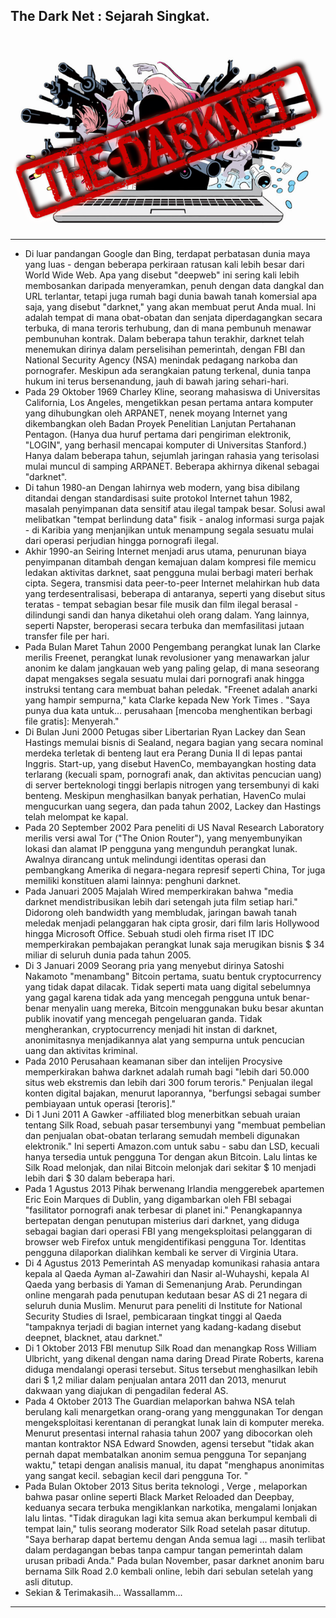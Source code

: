 ## The Dark Net : Sejarah Singkat.
<br><center>
<img src="thedarknet.jpeg" alt="TheDarkNet">
<br></center>

****

* Di luar pandangan Google dan Bing, terdapat perbatasan dunia maya yang luas - dengan beberapa perkiraan ratusan kali lebih besar dari World Wide Web. Apa yang disebut "deepweb" ini sering kali lebih membosankan daripada menyeramkan, penuh dengan data dangkal dan URL terlantar, tetapi juga rumah bagi dunia bawah tanah komersial apa saja, yang disebut "darknet," yang akan membuat perut Anda mual. Ini adalah tempat di mana obat-obatan dan senjata diperdagangkan secara terbuka, di mana teroris terhubung, dan di mana pembunuh menawar pembunuhan kontrak. Dalam beberapa tahun terakhir, darknet telah menemukan dirinya dalam perselisihan pemerintah, dengan FBI dan National Security Agency (NSA) menindak pedagang narkoba dan pornografer. Meskipun ada serangkaian patung terkenal, dunia tanpa hukum ini terus bersenandung, jauh di bawah jaring sehari-hari.
* Pada 29 Oktober 1969 Charley Kline, seorang mahasiswa di Universitas California, Los Angeles, mengetikkan pesan pertama antara komputer yang dihubungkan oleh ARPANET, nenek moyang Internet yang dikembangkan oleh Badan Proyek Penelitian Lanjutan Pertahanan Pentagon. (Hanya dua huruf pertama dari pengiriman elektronik, "LOGIN", yang berhasil mencapai komputer di Universitas Stanford.) Hanya dalam beberapa tahun, sejumlah jaringan rahasia yang terisolasi mulai muncul di samping ARPANET. Beberapa akhirnya dikenal sebagai "darknet".
* Di tahun 1980-an Dengan lahirnya web modern, yang bisa dibilang ditandai dengan standardisasi suite protokol Internet tahun 1982, masalah penyimpanan data sensitif atau ilegal tampak besar. Solusi awal melibatkan "tempat berlindung data" fisik - analog informasi surga pajak - di Karibia yang menjanjikan untuk menampung segala sesuatu mulai dari operasi perjudian hingga pornografi ilegal. 
* Akhir 1990-an Seiring Internet menjadi arus utama, penurunan biaya penyimpanan ditambah dengan kemajuan dalam kompresi file memicu ledakan aktivitas darknet, saat pengguna mulai berbagi materi berhak cipta. Segera, transmisi data peer-to-peer Internet melahirkan hub data yang terdesentralisasi, beberapa di antaranya, seperti yang disebut situs teratas - tempat sebagian besar file musik dan film ilegal berasal - dilindungi sandi dan hanya diketahui oleh orang dalam. Yang lainnya, seperti Napster, beroperasi secara terbuka dan memfasilitasi jutaan transfer file per hari.
* Pada Bulan Maret Tahun 2000 Pengembang perangkat lunak Ian Clarke merilis Freenet, perangkat lunak revolusioner yang menawarkan jalur anonim ke dalam jangkauan web yang paling gelap, di mana seseorang dapat mengakses segala sesuatu mulai dari pornografi anak hingga instruksi tentang cara membuat bahan peledak. "Freenet adalah anarki yang hampir sempurna," kata Clarke kepada New York Times . "Saya punya dua kata untuk… perusahaan [mencoba menghentikan berbagi file gratis]: Menyerah."
* Di Bulan Juni 2000 Petugas siber Libertarian Ryan Lackey dan Sean Hastings memulai bisnis di Sealand, negara bagian yang secara nominal merdeka terletak di benteng laut era Perang Dunia II di lepas pantai Inggris. Start-up, yang disebut HavenCo, membayangkan hosting data terlarang (kecuali spam, pornografi anak, dan aktivitas pencucian uang) di server berteknologi tinggi berlapis nitrogen yang tersembunyi di kaki benteng. Meskipun menghasilkan banyak perhatian, HavenCo mulai mengucurkan uang segera, dan pada tahun 2002, Lackey dan Hastings telah melompat ke kapal.
* Pada 20 September 2002 Para peneliti di US Naval Research Laboratory merilis versi awal Tor ("The Onion Router"), yang menyembunyikan lokasi dan alamat IP pengguna yang mengunduh perangkat lunak. Awalnya dirancang untuk melindungi identitas operasi dan pembangkang Amerika di negara-negara represif seperti China, Tor juga memiliki konstituen alami lainnya: penghuni darknet.
* Pada Januari 2005 Majalah Wired memperkirakan bahwa "media darknet mendistribusikan lebih dari setengah juta film setiap hari." Didorong oleh bandwidth yang membludak, jaringan bawah tanah meledak menjadi pelanggaran hak cipta grosir, dari film laris Hollywood hingga Microsoft Office. Sebuah studi oleh firma riset IT IDC memperkirakan pembajakan perangkat lunak saja merugikan bisnis $ 34 miliar di seluruh dunia pada tahun 2005.
* Di 3 Januari 2009 Seorang pria yang menyebut dirinya Satoshi Nakamoto "menambang" Bitcoin pertama, suatu bentuk cryptocurrency yang tidak dapat dilacak. Tidak seperti mata uang digital sebelumnya yang gagal karena tidak ada yang mencegah pengguna untuk benar-benar menyalin uang mereka, Bitcoin menggunakan buku besar akuntan publik inovatif yang mencegah pengeluaran ganda. Tidak mengherankan, cryptocurrency menjadi hit instan di darknet, anonimitasnya menjadikannya alat yang sempurna untuk pencucian uang dan aktivitas kriminal.
* Pada 2010 Perusahaan keamanan siber dan intelijen Procysive memperkirakan bahwa darknet adalah rumah bagi "lebih dari 50.000 situs web ekstremis dan lebih dari 300 forum teroris." Penjualan ilegal konten digital bajakan, menurut laporannya, "berfungsi sebagai sumber pembiayaan untuk operasi [teroris]."
* Di 1 Juni 2011 A Gawker -affiliated blog menerbitkan sebuah uraian tentang Silk Road, sebuah pasar tersembunyi yang "membuat pembelian dan penjualan obat-obatan terlarang semudah membeli digunakan elektronik." Ini seperti Amazon.com untuk sabu - sabu dan LSD, kecuali hanya tersedia untuk pengguna Tor dengan akun Bitcoin. Lalu lintas ke Silk Road melonjak, dan nilai Bitcoin melonjak dari sekitar $ 10 menjadi lebih dari $ 30 dalam beberapa hari.
* Pada 1 Agustus 2013 Pihak berwenang Irlandia menggerebek apartemen Eric Eoin Marques di Dublin, yang digambarkan oleh FBI sebagai "fasilitator pornografi anak terbesar di planet ini." Penangkapannya bertepatan dengan penutupan misterius dari darknet, yang diduga sebagai bagian dari operasi FBI yang mengeksploitasi pelanggaran di browser web Firefox untuk mengidentifikasi pengguna Tor. Identitas pengguna dilaporkan dialihkan kembali ke server di Virginia Utara.
* Di 4 Agustus 2013 Pemerintah AS menyadap komunikasi rahasia antara kepala al Qaeda Ayman al-Zawahiri dan Nasir al-Wuhayshi, kepala Al Qaeda yang berbasis di Yaman di Semenanjung Arab. Perundingan online mengarah pada penutupan kedutaan besar AS di 21 negara di seluruh dunia Muslim. Menurut para peneliti di Institute for National Security Studies di Israel, pembicaraan tingkat tinggi al Qaeda "tampaknya terjadi di bagian internet yang kadang-kadang disebut deepnet, blacknet, atau darknet."
* Di 1 Oktober 2013 FBI menutup Silk Road dan menangkap Ross William Ulbricht, yang dikenal dengan nama daring Dread Pirate Roberts, karena diduga mendalangi operasi tersebut. Situs tersebut menghasilkan lebih dari $ 1,2 miliar dalam penjualan antara 2011 dan 2013, menurut dakwaan yang diajukan di pengadilan federal AS.
* Pada 4 Oktober 2013 The Guardian melaporkan bahwa NSA telah berulang kali menargetkan orang-orang yang menggunakan Tor dengan mengeksploitasi kerentanan di perangkat lunak lain di komputer mereka. Menurut presentasi internal rahasia tahun 2007 yang dibocorkan oleh mantan kontraktor NSA Edward Snowden, agensi tersebut "tidak akan pernah dapat membatalkan anonim semua pengguna Tor sepanjang waktu," tetapi dengan analisis manual, itu dapat "menghapus anonimitas yang sangat kecil. sebagian kecil dari pengguna Tor. "
* Pada Bulan Oktober 2013 Situs berita teknologi , Verge , melaporkan bahwa pasar online seperti Black Market Reloaded dan Deepbay, keduanya secara terbuka mengiklankan narkotika, mengalami lonjakan lalu lintas. "Tidak diragukan lagi kita semua akan berkumpul kembali di tempat lain," tulis seorang moderator Silk Road setelah pasar ditutup. "Saya berharap dapat bertemu dengan Anda semua lagi ... masih terlibat dalam perdagangan bebas tanpa campur tangan pemerintah dalam urusan pribadi Anda." Pada bulan November, pasar darknet anonim baru bernama Silk Road 2.0 kembali online, lebih dari sebulan setelah yang asli ditutup.
* Sekian & Terimakasih... Wassallamm...

****

